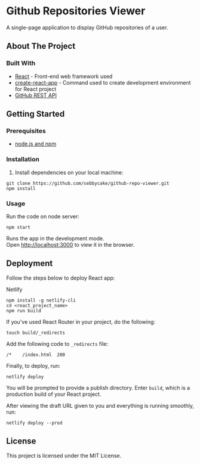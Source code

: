 # Github Repositories Viewer

A single-page application to display GitHub repositories of a user.


## About The Project

### Built With

* [React](https://reactjs.org/) - Front-end web framework used
* [create-react-app](https://reactjs.org/docs/create-a-new-react-app.html#create-react-app) - Command used to create development environment for React project
* [GitHub REST API](https://docs.github.com/en/free-pro-team@latest/rest) 


## Getting Started

### Prerequisites

* [node.js and npm](https://nodejs.org/en/)



### Installation

1. Install dependencies on your local machine:

```
git clone https://github.com/sebbycake/github-repo-viewer.git
npm install
```



### Usage

Run the code on node server:
```
npm start
```

Runs the app in the development mode.\
Open [http://localhost:3000](http://localhost:3000) to view it in the browser.


## Deployment

Follow the steps below to deploy React app:

Netlify


```
npm install -g netlify-cli
cd <react_project_name>
npm run build
```


If you've used React Router in your project,
do the following:
```
touch build/_redirects
```
Add the following code to `_redirects` file:
```
/*    /index.html  200
```

Finally, to deploy, run:
```
netlify deploy
```
You will be prompted to provide a publish directory. Enter `build`, which is a production build of your React project.


After viewing the draft URL given to you and everything is running smoothly, run:
```
netlify deploy --prod
```

## License

This project is licensed under the MIT License.
